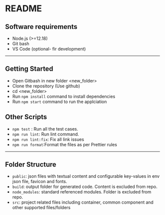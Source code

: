 # README

## Software requirements

- Node.js (>=12.18)
- Git bash
- VS Code (optional- fir development)

---

## Getting Started

- Open Gitbash in new folder <new_folder>
- Clone the repository (Use github)
- cd <new_folder>
- Run `npm install` command to install dependencies
- Run `npm start` command to run the applciation

## Other Scripts

- `npm test` : Run all the test cases.
- `npm run lint`: Run lint command.
- `npm run lint:fix`: Fix all link issues
- `npm run format`:Format the files as per Prettier rules

---

## Folder Structure

- `public`: json files with textual content and configurable key-values in env json file, favicon and fonts.
- `build`: output folder for generated code. Content is excluded from repo.
- `node_modules`: standard referenced modules. Folder is excluded from repo.
- `src`: project related files including container, common component and other supported files/folders
